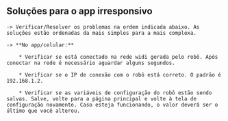 **Soluções para o app irresponsivo**
---

    -> Verificar/Resolver os problemas na ordem indicada abaixo. As soluções estão ordenadas da mais simples para a mais complexa.

    -> **No app/celular:**
    
        * Verificar se está conectado na rede widi gerada pelo robô. Após conectar na rede é necessário aguardar alguns segundos.
        
        * Verificar se o IP de conexão com o robô está correto. O padrão é 192.168.1.2.

        * Verificar se as variáveis de configuração do robô estão sendo salvas. Salve, volte para a página principal e volte à tela de configuração novamente. Caso esteja funcionando, o valor deverá ser o último que você alterou. 
